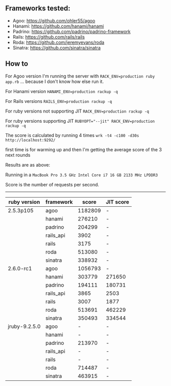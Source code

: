 ## Frameworks tested:
- Agoo: https://github.com/ohler55/agoo
- Hanami: https://github.com/hanami/hanami
- Padrino: https://github.com/padrino/padrino-framework
- Rails: https://github.com/rails/rails
- Roda: https://github.com/jeremyevans/roda
- Sinatra: https://github.com/sinatra/sinatra

## How to
For Agoo version I'm running the server with
`RACK_ENV=production ruby app.rb`
... because I don't know how else run it.

For Hanami version
`HANAMI_ENV=production rackup -q`

For Rails versions
`RAILS_ENV=production rackup -q`

For ruby versions not supporting JIT
`RACK_ENV=production rackup -q`

For ruby versions supporting JIT
`RUBYOPT="--jit" RACK_ENV=production rackup -q`

The score is calculated by running 4 times
`wrk -t4 -c100 -d30s http://localhost:9292/`

first time is for warming up and then I'm getting the average score of the 3 next rounds

Results are as above:

Running in a `MacBook Pro 3.5 GHz Intel Core i7 16 GB 2133 MHz LPDDR3`

Score is the number of requests per second.

---------------------------------------------------
| ruby version | framework | score   | JIT score  |
|--------------|-----------|---------|------------|
| 2.5.3p105    | agoo      | 1182809 |     -      |
|              | hanami    | 276210  |     -      |
|              | padrino   | 204299  |     -      |
|              | rails_api | 3902    |     -      |
|              | rails     | 3175    |     -      |
|              | roda      | 513080  |     -      |
|              | sinatra   | 338932  |     -      |
| 2.6.0-rc1    | agoo      | 1056793 |     -      |
|              | hanami    | 303779  |  271650    |
|              | padrino   | 194111  |  180731    |
|              | rails_api | 3865    |  2503      |
|              | rails     | 3007    |  1877      |
|              | roda      | 513691  |  462229    |
|              | sinatra   | 350493  |  334544    |
| jruby-9.2.5.0| agoo      |    -    |     -      |
|              | hanami    |    -    |     -      |
|              | padrino   | 213970  |     -      |
|              | rails_api |    -    |     -      |
|              | rails     |    -    |     -      |
|              | roda      | 714487  |     -      |
|              | sinatra   | 463915  |     -      |

